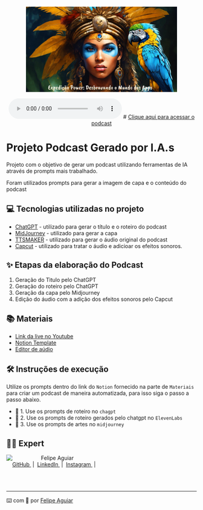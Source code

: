 <p align="center">
<img 
    src="./assets/Capa.jpg"
    width="400"
/>
</p>

<div align="center">
    <audio src="output/Podcast_finalizado.mp4" controls title="Podcast versão final"></audio>
#    <a href="https://github.com/Reistaboada/prompts-for-podcast-generate-by-ia/tree/main/output"> Clique aqui para acessar o podcast</a> 

</div>

# Projeto Podcast Gerado por I.A.s


Projeto com o objetivo de gerar um podcast utilizando ferramentas de IA através de prompts mais trabalhado.

Foram  utilizados prompts para gerar a imagem de capa e o conteúdo do podcast 

## 💻 Tecnologias utilizadas no projeto

- [ChatGPT](https://chat.openai.com/) - utilizado para gerar o título e o roteiro do  podcast
- [MidJourney](https://www.midjourney.com/showcase) - utilizado para gerar a capa
- [TTSMAKER](https://ttsmaker.com/br) - utilizado para gerar o áudio original do podcast
- [Capcut](https://www.capcut.com/pt-br/) - utilizado para tratar o áudio e adicioar os efeitos sonoros.

## ✨ Etapas da elaboração do Podcast

1) Geração do Tìtulo pelo ChatGPT
2) Geração do roteiro pelo ChatGPT
3) Geração da capa pelo Midjourney
4) Edição do áudio com a adição dos efeitos sonoros pelo Capcut

## 📚 Materiais

- [Link da live no Youtube](https://www.youtube.com)
- [Notion Template](https://helpful-jump-17b.notion.site/PAS-Podcast-AI-Studio-210489e15d7a4a73b743bb159e45d06f?pvs=4)
- [Editor de aúdio](https://www.capcut.com/editor?from_page=landing_page&__action_from=picture_V%C3%ADdeos%20profissionais%20em%20minutos,%20n%C3%A3o%20em%20horas.)


## 🛠️ Instruções de execução

Utilize os prompts dentro do link do `Notion` fornecido na parte de `Materiais` para criar um podcast de maneira automatizada, para isso siga o passo a passo abaixo.

- 🤖 1. Use os prompts de roteiro no `chagpt`
- 🤖 2. Use os prompts de roteiro gerados pelo chatgpt no  `ElevenLabs`
- 🤖 3. Use os prompts de artes no `midjourney`

## 👨‍💻 Expert

<p>
    <img 
      align=left 
      margin=10 
      width=80 
      src="https://avatars.githubusercontent.com/u/37452836?v=4"
    />
    <p>&nbsp&nbsp&nbspFelipe Aguiar<br>
    &nbsp&nbsp&nbsp
    <a 
        href="https://github.com/felipeAguiarCode">
        GitHub
    </a>
    &nbsp;|&nbsp;
    <a 
        href="www.linkedin.com/in/felipe-exe">
        LinkedIn
    </a>
    &nbsp;|&nbsp;
    <a 
        href="https://www.instagram.com/felipeaguiar.exe/">
        Instagram
    </a>
    &nbsp;|&nbsp;</p>
</p>
<br/><br/>
<p>

---

⌨️ com 💜 por [Felipe Aguiar](https://github.com/felipeAguiarCode)
